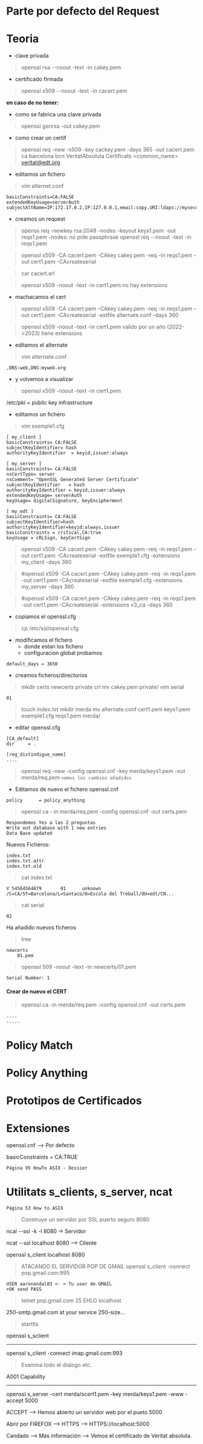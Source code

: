 # Parte por defecto del Request

# Teoria
 - clave privada
> openssl rsa --noout -text -in cakey.pem
- certificado firmada
> openssl x509 --noout -text -in cacert.pem

**en caso de no tener:**
- como se fabrica una clave privada
> openssl genrsa -out cakey.pem
- como crear un certif
> openssl req -new -x509 -key cackey.pem -days 365 -out cacert.pem
    ca
    barcelona
    bcn
    VeritatAbsoluta
    Certificats
    <common_name>
    veritat@edt.org

- editamos un fichero
> vim alternet.conf
```
basicConstraints=CA:FALSE
extendedKeyUsage=serverAuth
subjectAltName=IP:172.17.0.2,IP:127.0.0.1,email:copy,URI:ldaps://mysecureldapserver.org
```

- creamos un request
> openss req -newkey rsa:2048 -nodes -keyout keys1.pem -out reqs1.pem
-nodes: no pide passphrase
> openssl req --noout -text -in reqs1.pem

> openssl x509 -CA cacert.pem -CAkey cakey.pem -req -in reqs1.pem -out cert1.pem -CAcreateserial

> car cacert.srl

> openssl x509 -noout -text -in cert1.pem
no hay extensions

- machacamos el cert
> openssl x509 -CA cacert.pem -CAkey cakey.pem -req -in reqs1.pem -out cert1.pem -CAcreateserial -extfile alternate.conf -days 360

> openssl x509 -noout -text -in cert1.pem
valido por un año (2022->2023)
tiene extensions

- editamos el alternate
> vim alternate.conf
```
,DNS:web,DNS:myweb.org
```

- y volvemos a visualizar
> openssl x509 -noout -text -in cert1.pem

/etc/pki = public key infrastructure

- editamos un fichero
> vim exemple1.cfg
```
[ my_client ]
basicConstraints= CA:FALSE
subjectKeyIdentifier= hash
authorityKeyIdentifier  = keyid,issuer:always

[ my_server ]
basicConstraints= CA:FALSE
nsCertType= server
nsComment= "OpenSSL Generated Server Certificate"
subjectKeyIdentifier   = hash
authorityKeyIdentifier = keyid,issuer:always
extendedKeyUsage= serverAuth
keyUsage= digitalSignature, keyEncipherment

[ my_edt ]
basicConstraints= CA:FALSE
subjectKeyIdentifier=hash
authorityKeyIdentifier=keyid:always,issuer
basicConstraints = critical,CA:true
keyUsage = cRLSign, keyCertSign
```
> openssl x509 -CA cacert.pem -CAkey cakey.pem -req -in reqs1.pem -out cert1.pem -CAcreateserial -extfile exemple1.cfg -extensions my_client -days 360

> #openssl x509 -CA cacert.pem -CAkey cakey.pem -req -in reqs1.pem -out cert1.pem -CAcreateserial -extfile exemple1.cfg -extensions my_server -days 360

> #openssl x509 -CA cacert.pem -CAkey cakey.pem -req -in reqs1.pem -out cert1.pem -CAcreateserial -extensions v3_ca -days 360

- copiamos el openssl.cfg
> cp /etc/ssl/openssl.cfg

- modificamos el fichero
    - donde estan los fichero
    - configuracion global
probamos
```
default_days = 3650
```

- creamos ficheros/directorios
> mkdir certs newcerts private crl
> mv cakey.pem private/
> vim serial
```
01
```
> touch index.txt
> mkdir merda
> mv alternate.conf cert1.pem keys1.pem exemple1.cfg reqs1.pem merda/

- editar openssl.cfg
```
[CA_default]
dir     = .

[req_distindigue_name]
....
```

> openssl req -new -config openssl.cnf -key merda/keys1.pem -out merda/req.pem
```vemos los cambios añadidos```

- Editamos de nuevo el fichero openssl.cnf
```
policy      = policy_anything
```

> openssl ca - in merda/req.pem -config openssl.cnf -out certs.pem

```
Respondemos Yes a las 2 preguntas
Write out database with 1 new entries
Data Base updated

```

Nuevos Ficheros:
```
index.txt
index.txt.attr
index.txt.old
```

> cat index.txt

```
V 54564564879       01      unknown /C=CA/ST=Barcelona/L=Santaco/O=Escola del Treball/OU=edt/CN...
```

> cat serial
```
02
```

Ha añadido nuevos ficheros

> tree

```
newcerts
    01.pem
```

> openssl 509 -noout -text -in newcerts/01.pem
```
Serial Number: 1
```

#### Crear de nuevo el CERT

> openssl ca -in merda/req.pem -config openssl.cnf -out certs.pem

```
....
.....
```



# Policy Match

# Policy Anything

# Prototipos de Certificados

# Extensiones

openssl.cnf --> Por defecto

basicConstraints        = CA:TRUE

`Página 95 HowTo ASIX - Dossier`

# Utilitats s_clients, s_server, ncat

`Página 53 How to ASIX`


> Construye un servidor por SSL puerto seguro 8080

ncal --ssl -k -l 8080 -> Servidor

ncat --ssl localhost 8080 --> Cliente


openssl s_client localhost 8080


> ATACANDO EL SERVIDOR POP DE GMAIL
> openssl s_client -connect pop.gmail.com:995

```
USER aaronandal03 <- > Tu user de GMAIL
+OK send PASS
```

> telnet pop.gmail.com 25
EHLO localhost

250-smtp.gmail.com at your service
250-size...

> starttls

openssl s_sclient

----------------------

openssl s_client -connect imap.gmail.com:993 

> Examina todo el dialogo etc.

A001 Capability

--------------------

openssl s_server -cert merda/scert1.pem -key merda/keys1.pem -www -accept 5000

ACCEPT --> Hemos abierto un servidor web por el pueto 5000

Abrir por FIREFOX --> HTTPS --> HTTPS://localhost:5000

Candado --> Más información --> Vemos el certificado de Veritat absoluta.